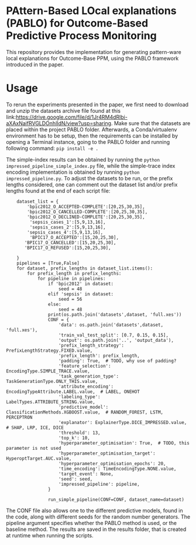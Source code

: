 # PAttern-Based LOcal explanations (PABLO) for Outcome-Based Predictive Process Monitoring

This repository provides the implementation for generating pattern-ware local explanations for Outcome-Base PPM,
using the PABLO framework introduced in the paper.



# Usage
To rerun the experiments presented in the paper, we first need to download and unzip the datasets archive file found at this link:https://drive.google.com/file/d/1Jr4RM4dRlbi-aXAxNaifRVGLDOnhlIdN/view?usp=sharing.
Make sure that the datasets are placed within the project PABLO folder.
Afterwards, a Conda/virtualenv environment has to be setup, then the requirements can be installed by opening a Terminal instance,
going to the PABLO folder and running following command: ```pip install -e .```

The simple-index results can be obtained by running the ```python impressed_pipeline_simple_index.py``` file,
while the simple-trace index encoding implementation is obtained by running ```python impressed_pipeline.py```.
To adjust the datasets to be run, or the prefix lengths considered, one can comment out the dataset list and/or prefix lengths
found at the end of each script file:
```if __name__ == '__main__':
    dataset_list = {
        'bpic2012_O_ACCEPTED-COMPLETE':[20,25,30,35],
        'bpic2012_O_CANCELLED-COMPLETE':[20,25,30,35],
        'bpic2012_O_DECLINED-COMPLETE':[20,25,30,35],
         'sepsis_cases_1':[5,9,13,16],
         'sepsis_cases_2':[5,9,13,16],
        'sepsis_cases_4':[5,9,13,16],
         'BPIC17_O_ACCEPTED':[15,20,25,30],
       'BPIC17_O_CANCELLED':[15,20,25,30],
       'BPIC17_O_REFUSED':[15,20,25,30],

    }
    pipelines = [True,False]
    for dataset, prefix_lengths in dataset_list.items():
        for prefix_length in prefix_lengths:
            for pipeline in pipelines:
                if 'bpic2012' in dataset:
                    seed = 48
                elif 'sepsis' in dataset:
                    seed = 56
                else:
                    seed = 48
                print(os.path.join('datasets',dataset, 'full.xes'))
                CONF = {
                    'data': os.path.join('datasets',dataset, 'full.xes'),
                    'train_val_test_split': [0.7, 0.15, 0.15],
                    'output': os.path.join('..', 'output_data'),
                    'prefix_length_strategy': PrefixLengthStrategy.FIXED.value,
                    'prefix_length': prefix_length,
                    'padding': True,  # TODO, why use of padding?
                    'feature_selection': EncodingType.SIMPLE_TRACE.value,
                    'task_generation_type': TaskGenerationType.ONLY_THIS.value,
                    'attribute_encoding': EncodingTypeAttribute.LABEL.value,  # LABEL, ONEHOT
                    'labeling_type': LabelTypes.ATTRIBUTE_STRING.value,
                    'predictive_model': ClassificationMethods.XGBOOST.value,  # RANDOM_FOREST, LSTM, PERCEPTRON
                    'explanator': ExplainerType.DICE_IMPRESSED.value,  # SHAP, LRP, ICE, DICE
                    'threshold': 13,
                    'top_k': 10,
                    'hyperparameter_optimisation': True,  # TODO, this parameter is not used
                    'hyperparameter_optimisation_target': HyperoptTarget.AUC.value,
                    'hyperparameter_optimisation_epochs': 20,
                    'time_encoding': TimeEncodingType.NONE.value,
                    'target_event': None,
                    'seed': seed,
                    'impressed_pipeline': pipeline,
                }

                run_simple_pipeline(CONF=CONF, dataset_name=dataset)
```
The CONF file also allows one to the different predictive models, found in the code, along with different seeds
for the random number generators. The pipeline argument specifies whether the PABLO method is used, or the baseline method.
The results are saved in the results folder, that is created at runtime when running the scripts.